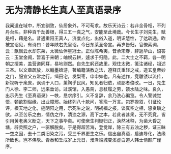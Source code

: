 # 无为清静长生真人至真语录序

我闻道在域中，所宜驯致，仙居象外，不可苟求。故乐天诗云：若非金骨相，不列丹台名。非种百千劫善根，得三五一真之气，安能至此境哉。今长生子刘先生，赋是相，藉是名。昔遇重阳王真人，济度点化，出俗入道，明识慧性，了达疏通。昨被宣诏见，有诗曰：昔年陕右先皇诏，今日东莱圣帝宣。再岁告归，官僚索词，云：飘飘云水却东莱，太微仙伴星冠士。正似陈希夷，昔承宋眷，辞返华山，诏答云：玉堂金阙，暂喜于来朝；岫幌云軿，遽求于归隐。此，二大士之不羁，各一明朝之擅美，盖营道同耳，易地则然。自先生躬还故里，观住太微，笺注诸经，祖述三圣。以文章疏放，以翰墨嬉游，著编籍演教之法，遵释氏重轻之戒，造玄皇衆妙之门，服宣父五常之行，缉田宅，发梨枣，申申如也。凡有述作，竞雕镂以流传，新视听于衆庶，讽诵于人口，薰陶乎民风，知见者归依，顽鄙者俊改。一日，先生门人徐、李二师，远来垂访。过溪馆，入愚斋，息杖履之劳，馈水陆之味。良久，出示先生《至真语录》一帙，恳求序引。义不复辞，余乃洗心徧览。令人警诚觉悟，顿欲割俗缘，出业障邪。始终列八十款问，答瑜一万言。包罗揆叙，引证论评，根天地之化，迹阴阳之用，示死生之说，明祸福之报，谈真空之相，惩贪瞋之欲。以至苦乐之由，情伪之作，清浊之源，高下之本，若此者甚衆，无不究竟。皆引用黄老奥义断之，天下之事毕矣。可使衆生判疑归正，涣然冰释，为凿大昏之塘，辟灵照之户，一驱解脱矣。于是得超苦海，登觉岸，除三有五浊之秽，证三昧一空之因，去十二类旧染之污，受三千界更生之乐。信出自真语，启迪导化，法缘所致也，岂不伟欤。青泰和壬戌岁上元日，濩泽端城变溪虚白道人韩士倩颜广谨序。
